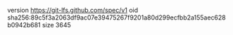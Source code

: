 version https://git-lfs.github.com/spec/v1
oid sha256:89c5f3a2063df9ac07e39475267f9201a80d299ecfbb2a155aec628b0942b681
size 3645
